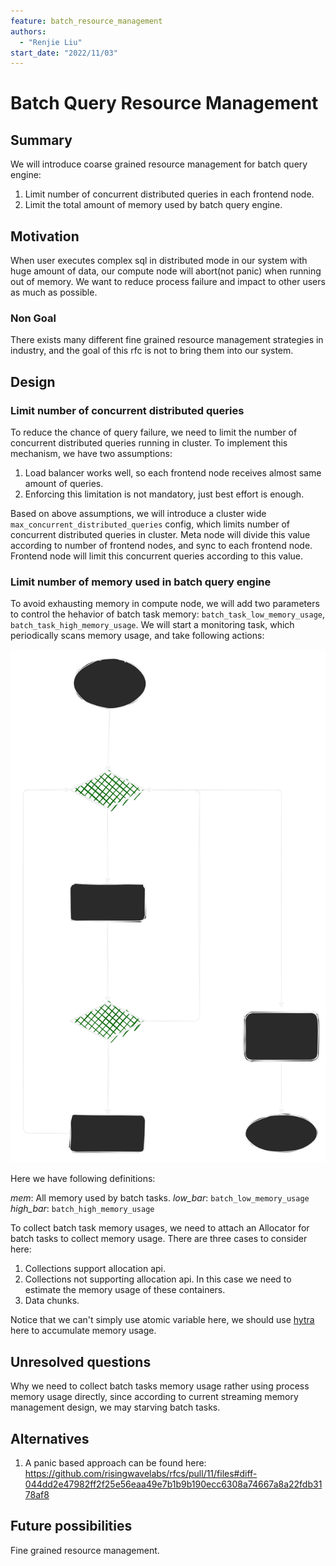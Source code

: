 ```yaml
---
feature: batch_resource_management
authors:
  - "Renjie Liu"
start_date: "2022/11/03"
---
```


# Batch Query Resource Management

## Summary

We will introduce coarse grained resource management for batch query engine:

1. Limit number of concurrent distributed queries in each frontend node.
2. Limit the total amount of memory used by batch query engine.

## Motivation

When user executes complex sql in distributed mode in our system with huge amount of data, our compute node will abort(not panic) when running out of memory. We want to reduce process failure and impact to other users as much as possible.

### Non Goal

There exists many different fine grained resource management strategies in industry, and the goal of this rfc is not to bring them into our system.

## Design

### Limit number of concurrent distributed queries

To reduce the chance of query failure, we need to limit the number of concurrent distributed queries running in cluster. To implement this mechanism, we have two assumptions:

1. Load balancer works well, so each frontend node receives almost same amount of queries.
2. Enforcing this limitation is not mandatory, just best effort is enough.

Based on above assumptions, we will introduce a cluster wide `max_concurrent_distributed_queries` config, which limits number of concurrent distributed queries in cluster. Meta node will divide this value according to number of frontend nodes, and sync to each frontend node. Frontend node will limit this concurrent queries according to this value.

### Limit number of memory used in batch query engine

To avoid exhausting memory in compute node, we will add two parameters to control the hehavior of batch task memory: `batch_task_low_memory_usage`,  `batch_task_high_memory_usage`. We will start a monitoring task, which periodically scans memory usage, and take following actions:

![batch_mem_contro.drawio](../assets/batch_mem_control.drawio.svg)

Here we have following definitions:

*mem*: All memory used by batch tasks.
*low_bar*: `batch_low_memory_usage`
*high_bar*: `batch_high_memory_usage`

To collect batch task memory usages, we need to attach an Allocator for batch tasks to collect memory usage. There are three cases to consider here:

1. Collections support allocation api.
2. Collections not supporting allocation api. In this case we need to estimate the memory usage of these containers.
3. Data chunks.

Notice that we can't simply use atomic variable here, we should use [hytra](https://docs.rs/hytra/latest/hytra/) here to accumulate memory usage.

## Unresolved questions

Why we need to collect batch tasks memory usage rather using process memory usage directly, since according to current streaming memory management design, we may starving batch tasks.

## Alternatives

1. A panic based approach can be found here: <https://github.com/risingwavelabs/rfcs/pull/11/files#diff-044dd2e47982ff2f25e56eaa49e7b1b9b190ecc6308a74667a8a22fdb3178af8>

## Future possibilities

Fine grained resource management.
